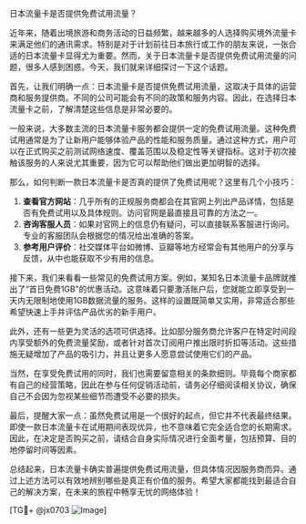 日本流量卡是否提供免费试用流量？

近年来，随着出境旅游和商务活动的日益频繁，越来越多的人选择购买境外流量卡来满足他们的通讯需求。特别是对于计划前往日本旅行或工作的朋友来说，一张合适的日本流量卡显得尤为重要。然而，关于日本流量卡是否提供免费试用流量的问题，很多人感到困惑。今天，我们就来详细探讨一下这个话题。

首先，让我们明确一点：日本流量卡是否提供免费试用流量，这取决于具体的运营商和服务提供商。不同的公司可能会有不同的政策和服务内容。因此，在选择日本流量卡之前，了解清楚这些信息是非常必要的。

一般来说，大多数主流的日本流量卡服务都会提供一定的免费试用流量。这种免费试用通常是为了让新用户能够体验产品的性能和服务质量。通过这种方式，用户可以在正式购买之前测试网络速度、覆盖范围以及稳定性等关键指标。这对于初次接触该服务的人来说尤其重要，因为它可以帮助他们做出更加明智的选择。

那么，如何判断一款日本流量卡是否真的提供了免费试用呢？这里有几个小技巧：

1. **查看官方网站**：几乎所有的正规服务商都会在其官网上列出产品详情，包括是否有免费试用以及具体规则。访问官网是最直接且可靠的方法之一。
2. **咨询客服人员**：如果对官网上的信息仍有疑问，可以直接联系客服进行询问。专业的客服团队会根据您的情况给出准确的答案。
3. **参考用户评价**：社交媒体平台如微博、豆瓣等地方经常会有其他用户的分享与反馈，从中也能获取不少有用的信息。

接下来，我们来看看一些常见的免费试用方案。例如，某知名日本流量卡品牌就推出了“首日免费1GB”的优惠活动。这意味着只要激活账户后，您就能立即享受到一天内无限制地使用1GB数据流量的服务。这样的设置既简单又实用，非常适合那些希望快速上手并评估产品优劣的新手用户。

此外，还有一些更为灵活的选项可供选择。比如部分服务商允许客户在特定时间段内享受额外的免费流量奖励，或者针对首次订阅用户推出限时折扣等活动。这些措施无疑增加了产品的吸引力，并且让更多人愿意尝试使用它们的产品。

当然，在享受免费试用的同时，我们也需要留意相关的条款细则。毕竟每个商家都有自己的经营策略，因此在参与任何促销活动前，请务必仔细阅读相关协议，确保自己不会因为忽视某些细节而遭受不必要的损失。

最后，提醒大家一点：虽然免费试用是一个很好的起点，但它并不代表最终结果。即使一款日本流量卡在试用期间表现优异，也不意味着它完全适合您的长期需求。因此，在决定是否购买之前，请结合自身实际情况进行全面考量，包括预算、目的地停留时间等因素。

总结起来，日本流量卡确实普遍提供免费试用流量，但具体情况因服务商而异。通过上述方法可以有效地辨别哪些是真正有价值的服务。希望大家都能找到最适合自己的解决方案，在未来的旅程中畅享无忧的网络体验！

[TG💪+ @jx0703 ![Image](https://github.com/user-attachments/assets/dbca1d08-cadb-493c-b0ec-ad6f7a83f270)]